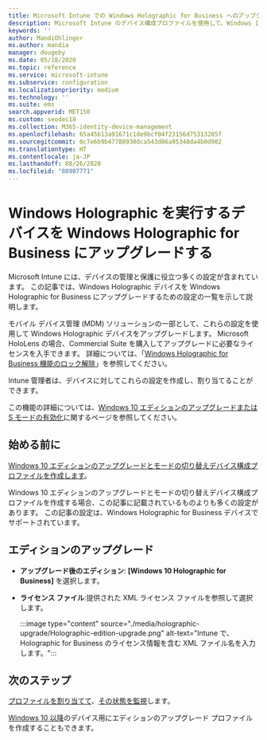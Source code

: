 ```yaml
---
title: Microsoft Intune での Windows Holographic for Business へのアップグレード - Azure | Microsoft Docs
description: Microsoft Intune のデバイス構成プロファイルを使用して、Windows 10 Holographic for Business にアップグレードします。
keywords: ''
author: MandiOhlinger
ms.author: mandia
manager: dougeby
ms.date: 05/18/2020
ms.topic: reference
ms.service: microsoft-intune
ms.subservice: configuration
ms.localizationpriority: medium
ms.technology: ''
ms.suite: ems
search.appverid: MET150
ms.custom: seodec18
ms.collection: M365-identity-device-management
ms.openlocfilehash: 65a45b13a91671c1de9bcf04f23156d75313285f
ms.sourcegitcommit: 0c7e6b9b47788930dca543d86a95348da4b0d902
ms.translationtype: HT
ms.contentlocale: ja-JP
ms.lasthandoff: 08/26/2020
ms.locfileid: "88907771"
---
```

# <a name="upgrade-devices-running-windows-holographic-to-windows-holographic-for-business"></a>Windows Holographic を実行するデバイスを Windows Holographic for Business にアップグレードする

Microsoft Intune には、デバイスの管理と保護に役立つ多くの設定が含まれています。 この記事では、Windows Holographic デバイスを Windows Holographic for Business にアップグレードするための設定の一覧を示して説明します。

モバイル デバイス管理 (MDM) ソリューションの一部として、これらの設定を使用して Windows Holographic デバイスをアップグレードします。 Microsoft HoloLens の場合、Commercial Suite を購入してアップグレードに必要なライセンスを入手できます。 詳細については、「[Windows Holographic for Business 機能のロック解除](/hololens/hololens1-upgrade-enterprise)」を参照してください。

Intune 管理者は、デバイスに対してこれらの設定を作成し、割り当てることができます。

この機能の詳細については、[Windows 10 エディションのアップグレードまたは S モードの有効化](edition-upgrade-configure-windows-10.md)に関するページを参照してください。

## <a name="before-you-begin"></a>始める前に

[Windows 10 エディションのアップグレードとモードの切り替えデバイス構成プロファイルを作成します](edition-upgrade-configure-windows-10.md#create-the-profile)。

Windows 10 エディションのアップグレードとモードの切り替えデバイス構成プロファイルを作成する場合、この記事に記載されているものよりも多くの設定があります。 この記事の設定は、Windows Holographic for Business デバイスでサポートされています。

## <a name="edition-upgrade"></a>エディションのアップグレード

- **アップグレード後のエディション**: **[Windows 10 Holographic for Business]** を選択します。
- **ライセンス ファイル**:提供された XML ライセンス ファイルを参照して選択します。

  :::image type="content" source="./media/holographic-upgrade/Holographic-edition-upgrade.png" alt-text="Intune で、Holographic for Business のライセンス情報を含む XML ファイル名を入力します。":::

## <a name="next-steps"></a>次のステップ

[プロファイルを割り当てて](device-profile-assign.md)、[その状態を監視](device-profile-monitor.md)します。

[Windows 10 以降](edition-upgrade-windows-settings.md)のデバイス用にエディションのアップグレード プロファイルを作成することもできます。